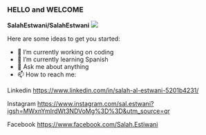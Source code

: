 ### HELLO and WELCOME 

**SalahEstwani/SalahEstwani** 
<img src="https://github.com/SalahEstwani/SalahEstwani/assets/152214682/d294dd45-3e7e-4a79-90a2-9d7039b9c024" > 

Here are some ideas to get you started:

- 🔭 I’m currently working on coding
- 🌱 I’m currently learning Spanish
- 💬 Ask me about anything
- 📫 How to reach me:

Linkedin https://www.linkedin.com/in/salah-al-estwani-5201b4231/

Instagram https://www.instagram.com/sal.estwani?igsh=MWxnYmIrdWt3NDVoMg%3D%3D&utm_source=qr

Facebook https://www.facebook.com/Salah.Estiwani
